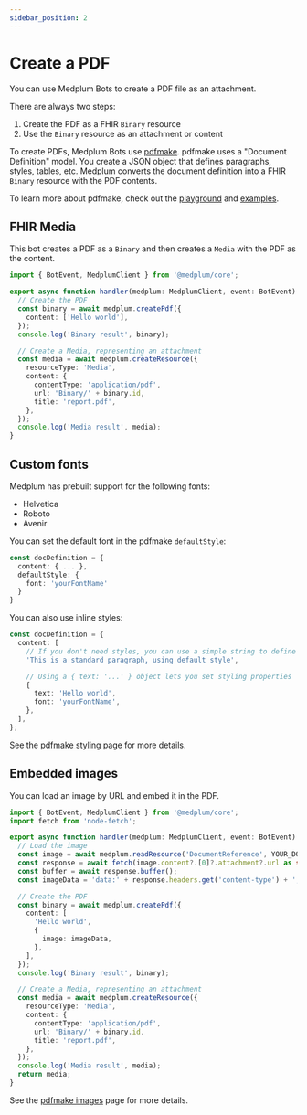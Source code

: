 ```yaml
---
sidebar_position: 2
---
```


# Create a PDF

You can use Medplum Bots to create a PDF file as an attachment.

There are always two steps:

1. Create the PDF as a FHIR `Binary` resource
2. Use the `Binary` resource as an attachment or content

To create PDFs, Medplum Bots use [pdfmake](https://pdfmake.github.io/docs/0.1/). pdfmake uses a "Document Definition" model. You create a JSON object that defines paragraphs, styles, tables, etc. Medplum converts the document definition into a FHIR `Binary` resource with the PDF contents.

To learn more about pdfmake, check out the [playground](http://bpampuch.github.io/pdfmake/playground.html) and [examples](https://github.com/bpampuch/pdfmake/tree/master/examples).

## FHIR Media

This bot creates a PDF as a `Binary` and then creates a `Media` with the PDF as the content.

```ts
import { BotEvent, MedplumClient } from '@medplum/core';

export async function handler(medplum: MedplumClient, event: BotEvent): Promise<any> {
  // Create the PDF
  const binary = await medplum.createPdf({
    content: ['Hello world'],
  });
  console.log('Binary result', binary);

  // Create a Media, representing an attachment
  const media = await medplum.createResource({
    resourceType: 'Media',
    content: {
      contentType: 'application/pdf',
      url: 'Binary/' + binary.id,
      title: 'report.pdf',
    },
  });
  console.log('Media result', media);
}
```

## Custom fonts

Medplum has prebuilt support for the following fonts:

- Helvetica
- Roboto
- Avenir

You can set the default font in the pdfmake `defaultStyle`:

```ts
const docDefinition = {
  content: { ... },
  defaultStyle: {
    font: 'yourFontName'
  }
}
```

You can also use inline styles:

```ts
const docDefinition = {
  content: [
    // If you don't need styles, you can use a simple string to define a paragraph
    'This is a standard paragraph, using default style',

    // Using a { text: '...' } object lets you set styling properties
    {
      text: 'Hello world',
      font: 'yourFontName',
    },
  ],
};
```

See the [pdfmake styling](https://pdfmake.github.io/docs/0.1/document-definition-object/styling/) page for more details.

## Embedded images

You can load an image by URL and embed it in the PDF.

```ts
import { BotEvent, MedplumClient } from '@medplum/core';
import fetch from 'node-fetch';

export async function handler(medplum: MedplumClient, event: BotEvent): Promise<any> {
  // Load the image
  const image = await medplum.readResource('DocumentReference', YOUR_DOCUMENT_ID);
  const response = await fetch(image.content?.[0]?.attachment?.url as string);
  const buffer = await response.buffer();
  const imageData = 'data:' + response.headers.get('content-type') + ';base64,' + buffer.toString('base64');

  // Create the PDF
  const binary = await medplum.createPdf({
    content: [
      'Hello world',
      {
        image: imageData,
      },
    ],
  });
  console.log('Binary result', binary);

  // Create a Media, representing an attachment
  const media = await medplum.createResource({
    resourceType: 'Media',
    content: {
      contentType: 'application/pdf',
      url: 'Binary/' + binary.id,
      title: 'report.pdf',
    },
  });
  console.log('Media result', media);
  return media;
}

```

See the [pdfmake images](https://pdfmake.github.io/docs/0.1/document-definition-object/images/) page for more details.
